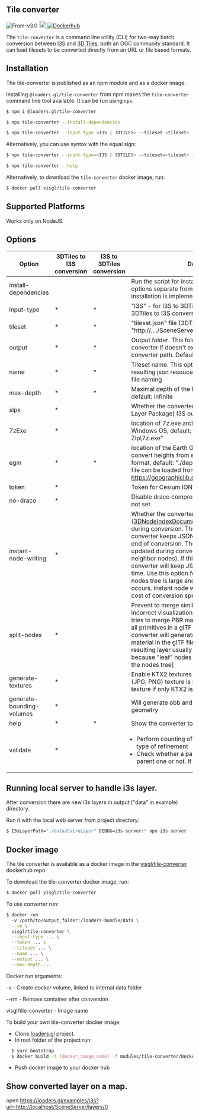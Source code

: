 ## Tile converter

<p class="badges">
  <img src="https://img.shields.io/badge/From-v3.0-blue.svg?style=flat-square" alt="From-v3.0" />
  <a href="https://badge.fury.io/js/%40loaders.gl%2Ftile-converter">
    <img src="https://badge.fury.io/js/%40loaders.gl%2Ftile-converter.svg" alt="npm version" height="18" />
  </a>
  <a href="https://hub.docker.com/r/visgl/tile-converter/tags">
    <img alt="Dockerhub" src="https://img.shields.io/docker/v/visgl/tile-converter?label=dockerhub" />
  </a>
</p>

The `tile-converter` is a command line utility (CLI) for two-way batch conversion between [I3S](https://www.ogc.org/standards/i3s) and [3D Tiles](https://www.ogc.org/standards/3DTiles), both an OGC community standard. It can load tilesets to be converted directly from an URL or file based formats.

## Installation

The tile-converter is published as an npm module and as a docker image.

Installing `@loaders.gl/tile-converter` from npm makes the `tile-converter` command line tool available. It can be run using `npx`.

```bash
$ npm i @loaders.gl/tile-converter
```

```bash
$ npx tile-converter --install-dependencies
```

```bash
$ npx tile-converter --input-type <I3S | 3DTILES> --tileset <tileset> --name <tileset name> [--output <output folder>] [--draco] [--max-depth 4] [--slpk] [--7zExe <path/to/7z.exe>] [--token <ION token>] [--egm <pat/to/*.pgm>]
```

Alternatively, you can use syntax with the equal sign:

```bash
$ npx tile-converter --input-type=<I3S | 3DTILES> --tileset=<tileset> --splk=<true | false>
```

```bash
$ npx tile-converter --help
```

Alternatively, to download the `tile-converter` docker image, run:

```bash
$ docker pull visgl/tile-converter
```

## Supported Platforms

Works only on NodeJS.

## Options

| Option                    | 3DTiles to I3S conversion | I3S to 3DTiles conversion | Description                                                                                                                                                                                                                                                                                                                                                                                                                                                                                                                                                                                                                                                                                                                                                |
| ------------------------- | ------------------------- | ------------------------- | ---------------------------------------------------------------------------------------------------------------------------------------------------------------------------------------------------------------------------------------------------------------------------------------------------------------------------------------------------------------------------------------------------------------------------------------------------------------------------------------------------------------------------------------------------------------------------------------------------------------------------------------------------------------------------------------------------------------------------------------------------------- |
| install-dependencies      |                           |                           | Run the script for installing dependencies. Run this options separate from others. Now "\*.pgm" file installation is implemented                                                                                                                                                                                                                                                                                                                                                                                                                                                                                                                                                                                                                           |
| input-type                | \*                        | \*                        | "I3S" - for I3S to 3DTiles conversion, "3DTILES" for 3DTiles to I3S conversion                                                                                                                                                                                                                                                                                                                                                                                                                                                                                                                                                                                                                                                                             |
| tileset                   | \*                        | \*                        | "tileset.json" file (3DTiles) / "http://..../SceneServer/layers/0" resource (I3S)                                                                                                                                                                                                                                                                                                                                                                                                                                                                                                                                                                                                                                                                          |
| output                    | \*                        | \*                        | Output folder. This folder will be created by converter if doesn't exist. It is relative to the converter path. Default: "data" folder                                                                                                                                                                                                                                                                                                                                                                                                                                                                                                                                                                                                                     |
| name                      | \*                        | \*                        | Tileset name. This option is used for naming in resulting json resouces and for resulting path/\*.slpk file naming                                                                                                                                                                                                                                                                                                                                                                                                                                                                                                                                                                                                                                         |
| max-depth                 | \*                        | \*                        | Maximal depth of the hierarchical tiles tree traversal, default: infinite                                                                                                                                                                                                                                                                                                                                                                                                                                                                                                                                                                                                                                                                                  |
| slpk                      | \*                        |                           | Whether the converter generates \*.slpk (Scene Layer Package) I3S output file                                                                                                                                                                                                                                                                                                                                                                                                                                                                                                                                                                                                                                                                              |
| 7zExe                     | \*                        |                           | location of 7z.exe archiver to create slpk on Windows OS, default: "C:\\Program Files\\7-Zip\\7z.exe"                                                                                                                                                                                                                                                                                                                                                                                                                                                                                                                                                                                                                                                      |
| egm                       | \*                        | \*                        | location of the Earth Gravity Model (\*.pgm) file to convert heights from ellipsoidal to gravity-related format, default: "./deps/egm2008-5.pgm". A model file can be loaded from GeographicLib https://geographiclib.sourceforge.io/html/geoid.html                                                                                                                                                                                                                                                                                                                                                                                                                                                                                                       |
| token                     | \*                        |                           | Token for Cesium ION tileset authentication.                                                                                                                                                                                                                                                                                                                                                                                                                                                                                                                                                                                                                                                                                                               |
| no-draco                  | \*                        |                           | Disable draco compression for geometry. Default: not set                                                                                                                                                                                                                                                                                                                                                                                                                                                                                                                                                                                                                                                                                                   |
| instant-node-writing      | \*                        |                           | Whether the converter should keep JSON resources ([3DNodeIndexDocuments](https://github.com/Esri/i3s-spec/blob/master/docs/1.8/3DNodeIndexDocument.cmn) and [nodePages](https://github.com/Esri/i3s-spec/blob/master/docs/1.8/nodePage.cmn)) on disk during conversion. The default behavior is the converter keeps JSON resources in memory till the end of conversion. Those resources need to be updated during conversion (adding child nodes and neighbor nodes). If this option is set `true` the converter will keep JSON resources on disk all the time. Use this option for large datasets when the nodes tree is large and "memory overflow" error occurs. Instant node writing saves memory usage in cost of conversion speed (>2 times slower). |
| split-nodes               | \*                        |                           | Prevent to merge similar materials that could lead to incorrect visualization. By default, the converter tries to merge PBR materials to create one node for all primitives in a glTF file. Using this option the converter will generate new node for every PBR material in the glTF file. With this option the resulting layer usually has refinement issues because "leaf" nodes are generated in the middle of the nodes tree]                                                                                                                                                                                                                                                                                                                         |
| generate-textures         | \*                        |                           | Enable KTX2 textures generation if only one of (JPG, PNG) texture is provided or generate JPG texture if only KTX2 is provided                                                                                                                                                                                                                                                                                                                                                                                                                                                                                                                                                                                                                             |
| generate-bounding-volumes | \*                        |                           | Will generate obb and mbs bounding volumes from geometry                                                                                                                                                                                                                                                                                                                                                                                                                                                                                                                                                                                                                                                                                                   |
| help                      | \*                        | \*                        | Show the converter tool options list                                                                                                                                                                                                                                                                                                                                                                                                                                                                                                                                                                                                                                                                                                                       |
| validate                  | \*                        |                           | <ul style="padding-left: 14px"> <li>Perform counting of all tiles and tiles with "ADD" type of refinement </li> <li>Check whether a particular child node fits into the parent one or not. If not, warn about it </li></ul>                                                                                                                                                                                                                                                                                                                                                                                                                                                                                                                                |

## Running local server to handle i3s layer.

After conversion there are new i3s layers in output ("data" in example) directory.

Run it with the local web server from project directory:

```bash
$ I3sLayerPath="./data/CairoLayer" DEBUG=i3s-server:* npx i3s-server
```

## Docker image

The tile converter is available as a docker image in the [visgl/tile-converter](https://hub.docker.com/r/visgl/tile-converter/tags) dockerhub repo.

To download the tile-converter docker image, run:

```bash
$ docker pull visgl/tile-converter
```

To use converter run:

```bash
$ docker run
  -v /path/to/output_folder:/loaders-bundle/data \
  --rm \
  visgl/tile-converter \
  --input-type ... \
  --token ... \
  --tileset ... \
  --name ... \
  --output ... \
  --max-depth ...
```

Docker run arguments:

-v - Create docker volume, linked to internal data folder

--rm - Remove container after conversion

visgl/tile-converter - Image name

To build your own tile-converter docker image:

- Clone [loaders.gl](https://github.com/visgl/loaders.gl) project.
- In root folder of the project run:

```bash
  $ yarn bootstrap
  $ docker build -t [docker_image_name] -f modules/tile-converter/Dockerfile .
```

- Push docker image to your docker hub

## Show converted layer on a map.

open https://loaders.gl/examples/i3s?url=http://localhost/SceneServer/layers/0
